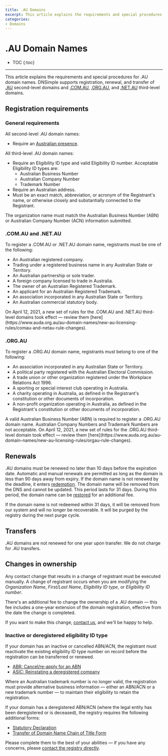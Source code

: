 ```yaml
---
title: .AU Domains
excerpt: This article explains the requirements and special procedures for .AU domain names.
categories:
- Domains
---
```


# .AU Domain Names

* TOC
{:toc}

---

This article explains the requirements and special procedures for .AU domain names. DNSimple supports registration, renewal, and transfer of [.AU](https://dnsimple.com/tlds/au-domains) second-level domains and [.COM.AU](https://dnsimple.com/tlds/com-au-domains), [.ORG.AU](https://dnsimple.com/tlds/org-au-domains), and [.NET.AU](https://dnsimple.com/tlds/net-au-domains) third-level domains.

## Registration requirements

### General requirements

All second-level .AU domain names:

- Require an [Australian presence](https://www.auda.org.au/policy/au-domain-administration-rules-licensing#1-4).

All third-level .AU domain names:

-  Require an Eligibility ID type and valid Eligibility ID number. Acceptable Eligibility ID types are:
    - Australian Business Number
    - Australian Company Number
    - Trademark Number
- Require an Australian address.
- Must be an exact match, abbreviation, or acronym of the Registrant's name, or otherwise closely and substantially connected to the Registrant.

<warning>
The organization name must match the Australian Business Number (ABN) or Australian Company Number (ACN) information submitted.
</warning>

### .COM.AU and .NET.AU

To register a .COM.AU or .NET.AU domain name, registrants must be one of the following:

- An Australian registered company.
- Trading under a registered business name in any Australian State or Territory.
- An Australian partnership or sole trader.
- A foreign company licensed to trade in Australia.
- The owner of an Australian Registered Trademark.
- An applicant for an Australian Registered Trademark.
- An association incorporated in any Australian State or Territory.
- An Australian commercial statutory body.

<info>
On April 12, 2021, a new set of rules for the .COM.AU and .NET.AU third-level domains took effect — review them [here](https://www.auda.org.au/au-domain-names/new-au-licensing-rules/comau-and-netau-rule-changes).
</info>

### .ORG.AU

To register a .ORG.AU domain name, registrants must belong to one of the following:

- An association incorporated in any Australian State or Territory.
- A political party registered with the Australian Electoral Commission.
- A trade union or other organization registered under the Workplace Relations Act 1996.
- A sporting or special interest club operating in Australia.
- A charity operating in Australia, as defined in the Registrant's constitution or other documents of incorporation.
- A non-profit organization operating in Australia, as defined in the Registrant's constitution or other documents of incorporation.

<warning>
A valid Australian Business Number (ABN) is required to register a .ORG.AU domain name. Australian Company Numbers and Trademark Numbers are not acceptable.
</warning>

<info>
On April 12, 2021, a new set of rules for the .ORG.AU third-level domain took effect — review them [here](https://www.auda.org.au/au-domain-names/new-au-licensing-rules/orgau-rule-changes).
</info>

## Renewals

.AU domains must be renewed no later than 10 days before the expiration date. Automatic and manual renewals are permitted as long as the domain is less than 90 days away from expiry. If the domain name is not renewed by the deadline, it enters [redemption](/articles/what-happens-when-domain-expires/#redemption-period). The domain name will be removed from the DNS and cannot be updated. This period lasts for 31 days. During this period, the domain name can be [restored](/articles/restoring-domain) for an additional fee.

If the domain name is not redeemed within 31 days, it will be removed from our system and will no longer be recoverable. It will be purged by the registry during the next purge cycle.

## Transfers

.AU domains are not renewed for one year upon transfer. We do not charge for .AU transfers.

## Changes in ownership

Any contact change that results in a change of registrant must be executed manually. A change of registrant occurs when you are modifying the *Organization Name*, *First/Last Name*, *Eligibility ID type*, or *Eligibility ID number*.

There's an additional fee to change the ownership of a .AU domain — this fee includes a one-year extension of the domain registration, effective from the date the change is completed.

If you want to make this change, [contact us](https://dnsimple.com/contact), and we'll be happy to help.

### Inactive or deregistered eligibility ID type

If your domain has an inactive or cancelled ABN/ACN, the registrant must reactivate the existing eligibility ID type number on record before the registration can be transferred or renewed.

- [ABR: Cancel/re-apply for an ABN](https://www.abr.business.gov.au/ContactUs/Activate)
- [ASIC: Reinstating a deregistered company](https://asic.gov.au/for-business/closing-your-company/reinstating-a-deregistered-company/)

Where an Australian trademark number is no longer valid, the registration must provide alternative business information — either an ABN/ACN or a new trademark number — to maintain their eligibility to retain the registration.

If your domain has a deregistered ABN/ACN (where the legal entity has been deregistered or is deceased), the registry requires the following additional forms:

- [Statutory Declaration](/files/victoria-stat-dec-template.doc)
- [Transfer of Domain Name Chain of Title Form](/files/transfer-of-domain-name-chain-of-title.docx)

Please complete them to the best of your abilities — if you have any concerns, please [contact the registry directly](https://www.auda.org.au/au-domain-names/general-enquiry-form).
